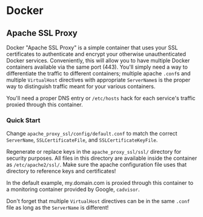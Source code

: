 # Docker
## Apache SSL Proxy

Docker "Apache SSL Proxy" is a simple container that uses your SSL certificates to authenticate and encrypt your otherwise unauthenticated Docker services. Conveniently, this will allow you to have multiple Docker containers available via the same port (443). 
You'll simply need a way to differentiate the traffic to different containers; multiple apache `.conf`s and multiple `VirtualHost` directives with appropriate `ServerName`s is the proper way to distinguish traffic meant for your various containers.

You'll need a proper DNS entry or `/etc/hosts` hack for each service's traffic proxied through this container. 

### Quick Start

Change `apache_proxy_ssl/config/default.conf` to match the correct `ServerName`, `SSLCertificateFile`, and `SSLCertificateKeyFile`.

Regenerate or replace keys in the `apache_proxy_ssl/ssl/` directory for security purposes. All files in this directory are available inside the container as `/etc/apache2/ssl/`. Make sure the apache configuration file uses that directory to reference keys and certificates!

In the default example, my.domain.com is proxied through this container to a monitoring container provided by Google, `cadvisor`.

Don't forget that multiple `VirtualHost` directives can be in the same `.conf` file as long as the `ServerName` is different!
